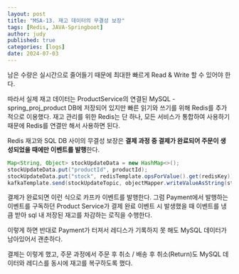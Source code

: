 ```yaml
---
layout: post
title: "MSA-13. 재고 데이터의 무결성 보장"
tags: [Redis, JAVA-Springboot]
author: judy
published: true
categories: [logs]
date: 2024-07-03
---
```

남은 수량은 실시간으로 줄어들기 때문에 최대한 빠르게 Read & Write 할 수 있어야 한다. 

따라서 실제 재고 데이터는 ProductService의 연결된 MySQL - spring_proj_product DB에 저장되어 있지만 빠른 읽기와 쓰기를 위해 Redis를 추가적으로 이용했다. 재고 관리를 위한 Redis는 단 하나, 모든 서비스가 통합하여 사용하기 때문에 Redis를 연결만 해서 사용하면 된다. 

Redis 재고와 SQL DB 사이의 무결성 보장은 **결제 과정 중 결제가 완료되어 주문이 생성되었을 때에만 이벤트를 발행**한다.

```Java
Map<String, Object> stockUpdateData = new HashMap<>();
stockUpdateData.put("productId", productId);
stockUpdateData.put("stock", redisTemplate.opsForValue().get(redisKey));
kafkaTemplate.send(stockUpdateTopic, objectMapper.writeValueAsString(stockUpdateData));
```

결제가 완료되면 이런 식으로 카프카 이벤트를 발행한다. 그럼 Payment에서 발행하는 이벤트를 구독하던 Product Service가 결제 완료 이벤트 시 발생했을 때 이벤트를 냉큼 받아 sql 내 저장된 재고를 차감하는 로직을 수행한다.

이렇게 하면 반대로 Payment가 터져서 레디스가 기록하지 못 해도 MySQL 데이터가 남아있어서 괜춘하다.

결제는 이렇게 했고, 주문 과정에서 주문 후 취소 / 배송 후 취소(Return)도 MySQL 데이터와 레디스를 동시에 재고를 복구하도록 했다.
